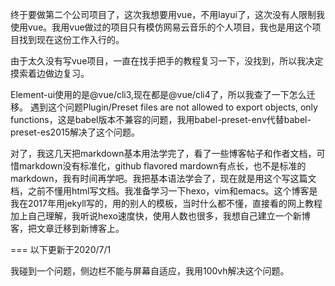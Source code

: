   终于要做第二个公司项目了，这次我想要用vue，不用layui了，这次没有人限制我使用vue。我用vue做过的项目只有模仿网易云音乐的个人项目，我也是用这个项目找到现在这份工作入行的。
  
  由于太久没有写vue项目，一直在找手把手的教程复习一下，没找到，所以我决定摸索着边做边复习。
  
  Element-ui使用的是@vue/cli3,现在都是@vue/cli4了，所以我查了一下怎么迁移。 遇到这个问题Plugin/Preset files are not allowed to export objects, only functions，这是babel版本不兼容的问题，我用babel-preset-env代替babel-preset-es2015解决了这个问题。
  
  对了，我这几天把markdown基本用法学完了，看了一些博客帖子和作者文档，可惜markdown没有标准化，github flavored mardown有点长，也不是标准的markdown，我有时间再学吧。我把基本语法学会了，现在就是用这个写这篇文档，之前不懂用html写文档。我准备学习一下hexo，vim和emacs。这个博客是我在2017年用jekyll写的，用的别人的模板，当时什么都不懂，直接看的网上教程加上自己理解，我听说hexo速度快，使用人数也很多，我想自己建立一个新博客，把文章迁移到新博客上。
  
  ===
  以下更新于2020/7/1
  
  我碰到一个问题，侧边栏不能与屏幕自适应，我用100vh解决这个问题。
	
	
